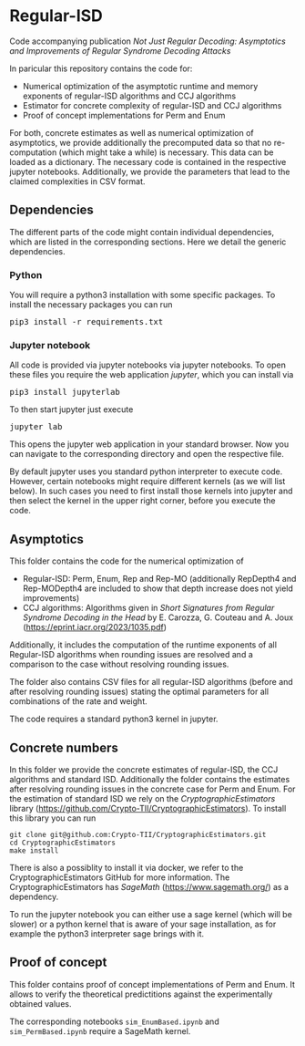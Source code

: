 # Regular-ISD
Code accompanying publication *Not Just Regular Decoding: Asymptotics and Improvements of Regular Syndrome Decoding Attacks*

In paricular this repository contains the code for:
- Numerical optimization of the asymptotic runtime and memory exponents of regular-ISD algorithms and CCJ algorithms
- Estimator for concrete complexity of regular-ISD and CCJ algorithms
- Proof of concept implementations for Perm and Enum

For both, concrete estimates as well as numerical optimization of asymptotics, we provide additionally the precomputed
data so that no re-computation (which might take a while) is necessary. This data can be loaded as a dictionary. The necessary
code is contained in the respective jupyter notebooks. Additionally, we provide the parameters that lead to the claimed complexities
in CSV format.


## Dependencies
The different parts of the code might contain individual dependencies, which are listed in the corresponding sections. Here we detail the generic dependencies.
### Python
You will require a python3 installation with some specific packages. To install the necessary packages you can run

<pre translate="no" dir="ltr" is-upgraded="">
pip3 install -r requirements.txt
</pre>

### Jupyter notebook 
All code is provided via jupyter notebooks via jupyter notebooks. 
To open these files you require the web application *jupyter*, which you can install via 

<pre translate="no" dir="ltr" is-upgraded="">
pip3 install jupyterlab
</pre>

To then start jupyter just execute

<pre translate="no" dir="ltr" is-upgraded="">
jupyter lab
</pre>

This opens the jupyter web application in your standard browser. Now you can navigate to the corresponding directory and open the respective file.

By default jupyter uses you standard python interpreter to execute code. However, certain notebooks might require different kernels (as we will list below). In such cases you need to first install those kernels into jupyter and then select the kernel in the upper right corner, before you execute the code.

## Asymptotics
This folder contains the code for the numerical optimization of
- Regular-ISD: Perm, Enum, Rep and Rep-MO (additionally RepDepth4 and Rep-MODepth4 are included to show that depth increase does not yield improvements)
- CCJ algorithms: Algorithms given in *Short Signatures from Regular Syndrome Decoding in the Head* by E. Carozza, G. Couteau and A. Joux (https://eprint.iacr.org/2023/1035.pdf)

Additionally, it includes the computation of the runtime exponents of all Regular-ISD algorithms when rounding issues 
are resolved and a comparison to the case without resolving rounding issues.

The folder also contains CSV files for all regular-ISD algorithms (before and after resolving rounding issues) stating the optimal 
parameters for all combinations of the rate and weight.

The code requires a standard python3 kernel in jupyter. 

## Concrete numbers
In this folder we provide the concrete estimates of regular-ISD, the CCJ algorithms and standard ISD. Additionally the folder contains the estimates after resolving rounding issues in the concrete case for Perm and Enum. For the estimation of standard ISD we rely on the *CryptographicEstimators* library (https://github.com/Crypto-TII/CryptographicEstimators).
To install this library you can run 

```
git clone git@github.com:Crypto-TII/CryptographicEstimators.git
cd CryptographicEstimators
make install
```

There is also a possiblity to install it via docker, we refer to the CryptographicEstimators GitHub for more information.
The CryptographicEstimators has *SageMath* (https://www.sagemath.org/) as a dependency.

To run the jupyter notebook you can either use a sage kernel (which will be slower) or a python kernel that is aware of 
your sage installation, as for example the python3 interpreter sage brings with it.


## Proof of concept
This folder contains proof of concept implementations of Perm and Enum. It allows to verify the theoretical predictitions
against the experimentally obtained values.

The corresponding notebooks `sim_EnumBased.ipynb` and `sim_PermBased.ipynb` require a SageMath kernel.

